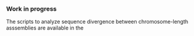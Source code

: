 ### Work in progress
The scripts to analyze sequence divergence between chromosome-length asssemblies are available in the 
